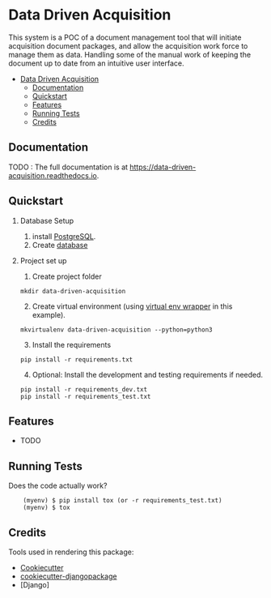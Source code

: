 # Data Driven Acquisition

This system is a POC of a document management tool that will initiate acquisition document packages, and allow the acquisition work force to manage them as data. Handling some of the manual work of keeping the document up to date from an intuitive user interface.

- [Data Driven Acquisition](#data-driven-acquisition)
  - [Documentation](#documentation)
  - [Quickstart](#quickstart)
  - [Features](#features)
  - [Running Tests](#running-tests)
  - [Credits](#credits)


## Documentation

TODO : The full documentation is at https://data-driven-acquisition.readthedocs.io. 

## Quickstart

1. Database Setup
   1. install [PostgreSQL](https://www.postgresql.org/docs/9.3/tutorial-install.html).
   2. Create [database](https://www.postgresql.org/docs/9.0/sql-createdatabase.html)
2. Project set up
   1. Create project folder

   ```shell
   mkdir data-driven-acquisition
   ```

   2. Create virtual environment (using [virtual env wrapper](https://virtualenvwrapper.readthedocs.io/en/latest/install.html) in this example).

   ```shell
   mkvirtualenv data-driven-acquisition --python=python3
   ```

   3. Install the requirements

   ```shell
   pip install -r requirements.txt
   ```

   4. Optional: Install the development and testing requirements if needed.

   ```shell
   pip install -r requirements_dev.txt
   pip install -r requirements_test.txt
   ```

## Features

* TODO

## Running Tests

Does the code actually work?

```shell
    (myenv) $ pip install tox (or -r requirements_test.txt)
    (myenv) $ tox
```
Credits
-------

Tools used in rendering this package:

* [Cookiecutter](https://github.com/audreyr/cookiecutter)
* [cookiecutter-djangopackage](https://github.com/pydanny/cookiecutter-djangopackage)
* [Django]